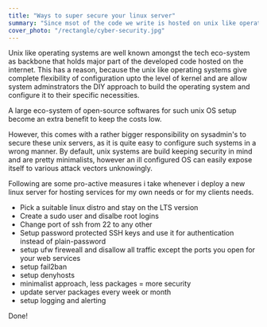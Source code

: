 ```yaml
---
title: "Ways to super secure your linux server"
summary: "Since msot of the code we write is hosted on unix like operating systems - i will share some of the methods i use to secure my linux servers using various tweaks, tools and configurations"
cover_photo: "/rectangle/cyber-security.jpg"
---
```


Unix like operating systems are well known amongst the tech eco-system as backbone that holds major part of the developed code hosted on the internet. This has a reason, because the unix like operating systems give complete flexibility of configuration upto the level of kernel and are allow system adminstrators the DIY approach to build the operating system and configure it to their specific necessities.

A large eco-system of open-source softwares for such unix OS setup become an extra benefit to keep the costs low.

However, this comes with a rather bigger responsibility on sysadmin's to secure these unix servers, as it is quite easy to configure such systems in a wrong manner. By default, unix systems are build keeping security in mind and are pretty minimalists, however an ill configured OS can easily expose itself to various attack vectors unknowingly.

Following are some pro-active measures i take whenever i deploy a new linux server for hosting services for my own needs or for my clients needs.

- Pick a suitable linux distro and stay on the LTS version
- Create a sudo user and disalbe root logins
- Change port of ssh from 22 to any other
- Setup password protected SSH keys and use it for authentication instead of plain-password
- setup ufw fireweall and disallow all traffic except the ports you open for your web services
- setup fail2ban
- setup denyhosts
- minimalist approach, less packages = more security
- update server packages every week or month
- setup logging and alerting

Done!